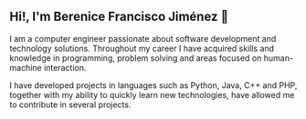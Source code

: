 ## Hi!, I'm Berenice Francisco Jiménez 👋

I am a computer engineer passionate about software development and technology solutions. Throughout my career I have acquired skills and knowledge in programming, problem solving and areas focused on human-machine interaction.


I have developed projects in languages such as Python, Java, C++ and PHP, together with my ability to quickly learn new technologies, have allowed me to contribute in several projects.

<!--
**bfran02/bfran02** is a ✨ _special_ ✨ repository because its `README.md` (this file) appears on your GitHub profile.

Here are some ideas to get you started:

- 🔭 I’m currently working on ...
- 🌱 I’m currently learning ...
- 👯 I’m looking to collaborate on ...
- 🤔 I’m looking for help with ...
- 💬 Ask me about ...
- 📫 How to reach me: ...
- 😄 Pronouns: ...
- ⚡ Fun fact: ...
-->
